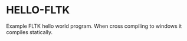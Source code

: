 # HELLO-FLTK

Example FLTK hello world program. When cross compiling to
windows it compiles statically.
